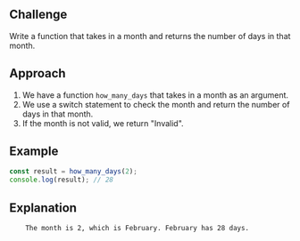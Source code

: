 ## Challenge

Write a function that takes in a month and returns the number of days in that month.

## Approach

1. We have a function `how_many_days` that takes in a month as an argument.
2. We use a switch statement to check the month and return the number of days in that month.
3. If the month is not valid, we return "Invalid".

## Example

```js
const result = how_many_days(2);
console.log(result); // 28
```

## Explanation

```
    The month is 2, which is February. February has 28 days.
```
